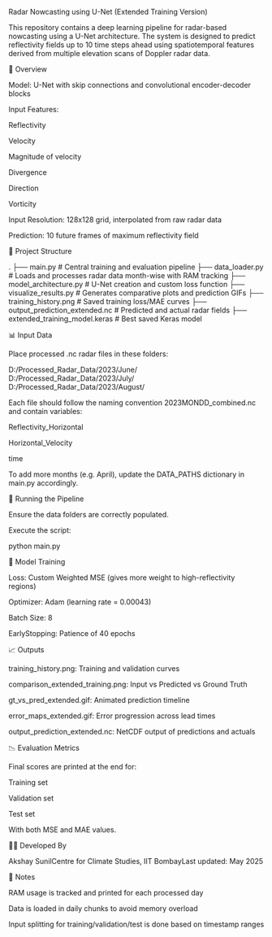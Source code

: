 Radar Nowcasting using U-Net (Extended Training Version)

This repository contains a deep learning pipeline for radar-based nowcasting using a U-Net architecture. The system is designed to predict reflectivity fields up to 10 time steps ahead using spatiotemporal features derived from multiple elevation scans of Doppler radar data.

🧭 Overview

Model: U-Net with skip connections and convolutional encoder-decoder blocks

Input Features:

Reflectivity

Velocity

Magnitude of velocity

Divergence

Direction

Vorticity

Input Resolution: 128x128 grid, interpolated from raw radar data

Prediction: 10 future frames of maximum reflectivity field

📁 Project Structure

.
├── main.py                    # Central training and evaluation pipeline
├── data_loader.py            # Loads and processes radar data month-wise with RAM tracking
├── model_architecture.py     # U-Net creation and custom loss function
├── visualize_results.py      # Generates comparative plots and prediction GIFs
├── training_history.png      # Saved training loss/MAE curves
├── output_prediction_extended.nc  # Predicted and actual radar fields
├── extended_training_model.keras # Best saved Keras model

📊 Input Data

Place processed .nc radar files in these folders:

D:/Processed_Radar_Data/2023/June/
D:/Processed_Radar_Data/2023/July/
D:/Processed_Radar_Data/2023/August/

Each file should follow the naming convention 2023MONDD_combined.nc and contain variables:

Reflectivity_Horizontal

Horizontal_Velocity

time

To add more months (e.g. April), update the DATA_PATHS dictionary in main.py accordingly.

🚀 Running the Pipeline

Ensure the data folders are correctly populated.

Execute the script:

python main.py

🧠 Model Training

Loss: Custom Weighted MSE (gives more weight to high-reflectivity regions)

Optimizer: Adam (learning rate = 0.00043)

Batch Size: 8

EarlyStopping: Patience of 40 epochs

📈 Outputs

training_history.png: Training and validation curves

comparison_extended_training.png: Input vs Predicted vs Ground Truth

gt_vs_pred_extended.gif: Animated prediction timeline

error_maps_extended.gif: Error progression across lead times

output_prediction_extended.nc: NetCDF output of predictions and actuals

📉 Evaluation Metrics

Final scores are printed at the end for:

Training set

Validation set

Test set

With both MSE and MAE values.

👨‍💻 Developed By

Akshay SunilCentre for Climate Studies, IIT BombayLast updated: May 2025

📌 Notes

RAM usage is tracked and printed for each processed day

Data is loaded in daily chunks to avoid memory overload

Input splitting for training/validation/test is done based on timestamp ranges

